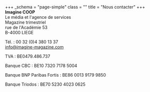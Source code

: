 +++
_schema = "page-simple"
class = ""
title = "Nous contacter"
+++
**Imagine COOP**<br>Le média et l'agence de services<br>Magazine trimestriel<br>rue de l'Académie 53<br>B-4000 LIEGE

Tél. : 00 32 (0)4 380 13 37<br>[info@imagine-magazine.com](mailto:info@imagine-magazine.com)

TVA : BE0479.486.737

Banque CBC : BE10 7320 7178 5004

Banque BNP Paribas Fortis : BE86 0013 9179 9850

Banque Triodos : BE70 5230 4023 0625